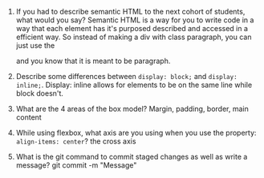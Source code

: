 1. If you had to describe semantic HTML to the next cohort of students, what would you say?
Semantic HTML is a way for you to write code in a way that each element has it's purposed described and accessed in a efficient way. So instead of making a div with class paragraph, you can just use the <p> and you know that it is meant to be  paragraph.

2. Describe some differences between ```display: block;``` and ```display: inline;```.
Display: inline allows for elements to be on the same line while block doesn't.

3. What are the 4 areas of the box model?
Margin, padding, border, main content
4. While using flexbox, what axis are you using when you use the property: ```align-items: center```?
the cross axis
5. What is the git command to commit staged changes as well as write a message?
git commit -m "Message"
